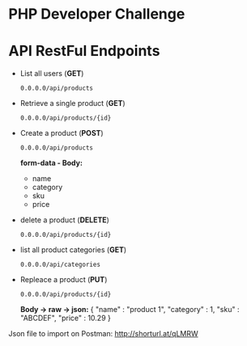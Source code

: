 # PHP Developer Challenge

# API RestFul Endpoints

- List all users (**GET**)

    `0.0.0.0/api/products`

- Retrieve a single product (**GET**)

	`0.0.0.0/api/products/{id}`

- Create a product (**POST**)

	`0.0.0.0/api/products`

	**form-data - Body:**
	- name
	- category
	- sku
	- price

- delete a product (**DELETE**)

	`0.0.0.0/api/products/{id}`

- list all product categories (**GET**)

	`0.0.0.0/api/categories`

- Repleace a product (**PUT**)

	`0.0.0.0/api/products/{id}`

	**Body -> raw -> json:**
	{
	    "name" : "product 1",
	    "category" : 1,
	    "sku" : "ABCDEF",
	    "price" : 10.29
	}


Json file to import on Postman: http://shorturl.at/qLMRW
